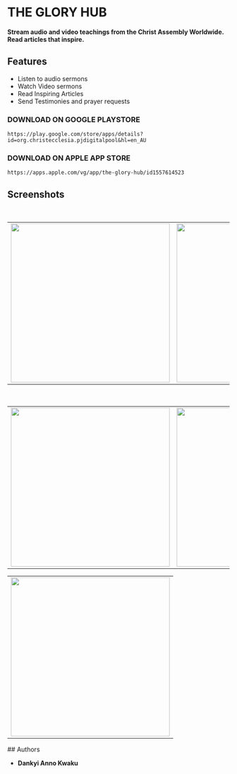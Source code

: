 # THE GLORY HUB
**Stream audio and video teachings from the Christ Assembly Worldwide. Read articles that inspire.**

## Features
* Listen to audio sermons
* Watch Video sermons
* Read Inspiring Articles
* Send Testimonies and prayer requests


### DOWNLOAD ON GOOGLE PLAYSTORE
```
https://play.google.com/store/apps/details?id=org.christecclesia.pjdigitalpool&hl=en_AU
```

### DOWNLOAD ON APPLE APP STORE
```
https://apps.apple.com/vg/app/the-glory-hub/id1557614523
```
## Screenshots
</br>
<div align="center">
   <table align="center" border="0" >
  <tr>
    <td>
      <img width="360" src="1.png"/>
    <td>
      <img width="360" src="2.png"/>
    </td>
    <td> 
     <img width="360" src="3.png"/>
    </td>
  </table>
  </div>
</br>
<div align="center">
  <table align="center" border="0" >
  <tr>
    <td> 
     <img width="360" src="4.png"/>
    </td>
    <td> 
     <img width="360" src="5.png"/>
    </td>
    <td> 
     <img width="360" src="6.png"/>
    </td>
  </tr>
</table>
  </div>
<div align="center">
  <table align="center" border="0" >
  <tr>
    <td> 
     <img width="360" src="7.png"/>
    </td>
  </tr>
</table>
  </div>
## Authors

* **Dankyi Anno Kwaku**


